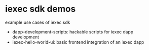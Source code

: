 # iexec sdk demos

example use cases of iexec sdk

- dapp-development-scripts: hackable scripts for iexec dapp development
- iexec-hello-world-ui: basic frontend integration of an iexec dapp
